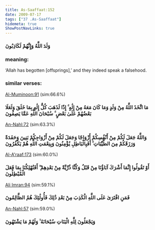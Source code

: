```yaml
---
title: As-Saaffaat:152
date: 2009-07-17
tags: ["37 .As-Saaffaat"]
hidemeta: true 
ShowPostNavLinks: true 
---
```

### وَلَدَ اللَّهُ وَإِنَّهُمْ لَكَاذِبُونَ
### meaning: 
‘Allah has begotten [offsprings],’ and they indeed speak a falsehood.
### similar verses: 

[Al-Muminoon:91](/23/91) (sim:66.6%)

### مَا اتَّخَذَ اللَّهُ مِنْ وَلَدٍ وَمَا كَانَ مَعَهُ مِنْ إِلَٰهٍ ۚ إِذًا لَذَهَبَ كُلُّ إِلَٰهٍ بِمَا خَلَقَ وَلَعَلَا بَعْضُهُمْ عَلَىٰ بَعْضٍ ۚ سُبْحَانَ اللَّهِ عَمَّا يَصِفُونَ

[An-Nahl:72](/16/72) (sim:63.3%)

### وَاللَّهُ جَعَلَ لَكُمْ مِنْ أَنْفُسِكُمْ أَزْوَاجًا وَجَعَلَ لَكُمْ مِنْ أَزْوَاجِكُمْ بَنِينَ وَحَفَدَةً وَرَزَقَكُمْ مِنَ الطَّيِّبَاتِ ۚ أَفَبِالْبَاطِلِ يُؤْمِنُونَ وَبِنِعْمَتِ اللَّهِ هُمْ يَكْفُرُونَ

[Al-A'raaf:173](/7/173) (sim:60.0%)

### أَوْ تَقُولُوا إِنَّمَا أَشْرَكَ آبَاؤُنَا مِنْ قَبْلُ وَكُنَّا ذُرِّيَّةً مِنْ بَعْدِهِمْ ۖ أَفَتُهْلِكُنَا بِمَا فَعَلَ الْمُبْطِلُونَ

[Ali Imran:94](/3/94) (sim:59.1%)

### فَمَنِ افْتَرَىٰ عَلَى اللَّهِ الْكَذِبَ مِنْ بَعْدِ ذَٰلِكَ فَأُولَٰئِكَ هُمُ الظَّالِمُونَ

[An-Nahl:57](/16/57) (sim:59.0%)

### وَيَجْعَلُونَ لِلَّهِ الْبَنَاتِ سُبْحَانَهُ ۙ وَلَهُمْ مَا يَشْتَهُونَ
